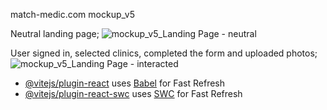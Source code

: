 match-medic.com mockup_v5

Neutral landing page;
![mockup_v5_Landing Page - neutral](https://github.com/EnesFly/match-medic/assets/156937752/1f39292b-fa88-4f7a-9847-3cd662cf90a9)

User signed in, selected clinics, completed the form and uploaded photos;
![mockup_v5_Landing Page - interacted](https://github.com/EnesFly/match-medic/assets/156937752/e307cd7d-2dce-480b-84cb-19ddc5ebed45)


- [@vitejs/plugin-react](https://github.com/vitejs/vite-plugin-react/blob/main/packages/plugin-react/README.md) uses [Babel](https://babeljs.io/) for Fast Refresh
- [@vitejs/plugin-react-swc](https://github.com/vitejs/vite-plugin-react-swc) uses [SWC](https://swc.rs/) for Fast Refresh

